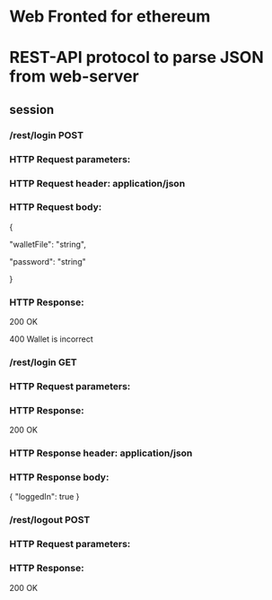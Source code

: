 # Web Fronted for ethereum

# REST-API protocol to parse JSON from web-server

## session

### /rest/login POST
### HTTP Request parameters:
### HTTP Request header: application/json
### HTTP Request body:
{

  "walletFile": "string",
  
  "password": "string"
  
}
### HTTP Response:
200 OK

400 Wallet is incorrect


### /rest/login GET
### HTTP Request parameters:
### HTTP Response:
200 OK
### HTTP Response header: application/json
### HTTP Response body:
{
  "loggedIn": true
}


### /rest/logout POST
### HTTP Request parameters:
### HTTP Response:
200 OK

